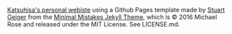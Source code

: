 [Katsuhisa's personal webiste](https://katsu1110.github.io/) using a Github Pages template made by [Stuart Geiger](https://github.com/staeiou) from the [Minimal Mistakes Jekyll Theme](https://mmistakes.github.io/minimal-mistakes/), which is © 2016 Michael Rose and released under the MIT License. See LICENSE.md.
